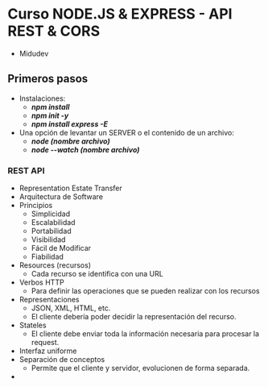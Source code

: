 # Curso NODE.JS & EXPRESS - API REST & CORS

- Midudev

## Primeros pasos

- Instalaciones:
  - **_npm install_**
  - **_npm init -y_**
  - **_npm install express -E_**
- Una opción de levantar un SERVER o el contenido de un archivo:
  - **_node (nombre archivo)_**
  - **_node --watch (nombre archivo)_**

### REST API

- Representation Estate Transfer
- Arquitectura de Software
- Principios
  - Simplicidad
  - Escalabilidad
  - Portabilidad
  - Visibilidad
  - Fácil de Modificar
  - Fiabilidad
- Resources (recursos)
  - Cada recurso se identifica con una URL
- Verbos HTTP
  - Para definir las operaciones que se pueden realizar con los recursos
- Representaciones
  - JSON, XML, HTML, etc.
  - El cliente debería poder decidir la representación del recurso.
- Stateles
  -  El cliente debe enviar toda la información necesaria para procesar la request.
- Interfaz uniforme
- Separación de conceptos
  - Permite que el cliente y servidor, evolucionen de forma separada.
- 